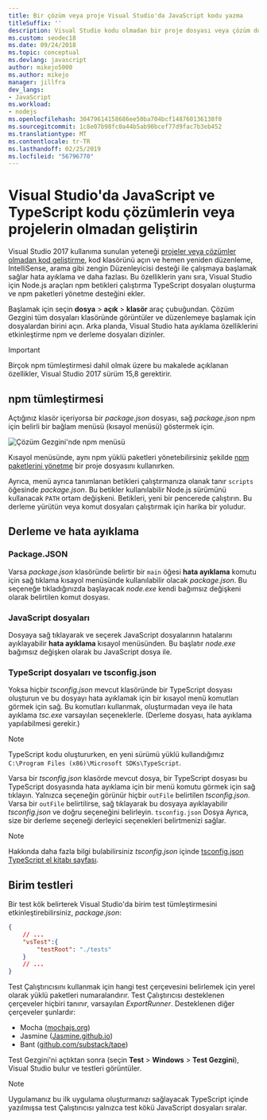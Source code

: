 ```yaml
---
title: Bir çözüm veya proje Visual Studio'da JavaScript kodu yazma
titleSuffix: ''
description: Visual Studio kodu olmadan bir proje dosyası veya çözüm dosyası bir bağımlılık oluşturmak için destek sağlar.
ms.custom: seodec18
ms.date: 09/24/2018
ms.topic: conceptual
ms.devlang: javascript
author: mikejo5000
ms.author: mikejo
manager: jillfra
dev_langs:
- JavaScript
ms.workload:
- nodejs
ms.openlocfilehash: 30479614158686ee50ba704bcf148760136138f0
ms.sourcegitcommit: 1c8e07b98fc0a44b5ab90bcef77d9fac7b3eb452
ms.translationtype: MT
ms.contentlocale: tr-TR
ms.lasthandoff: 02/25/2019
ms.locfileid: "56796770"
---
```

# <a name="develop-javascript-and-typescript-code-in-visual-studio-without-solutions-or-projects"></a>Visual Studio'da JavaScript ve TypeScript kodu çözümlerin veya projelerin olmadan geliştirin

Visual Studio 2017 kullanıma sunulan yeteneği [projeler veya çözümler olmadan kod geliştirme](../ide/develop-code-in-visual-studio-without-projects-or-solutions.md), kod klasörünü açın ve hemen yeniden düzenleme, IntelliSense, arama gibi zengin Düzenleyicisi desteği ile çalışmaya başlamak sağlar hata ayıklama ve daha fazlası. Bu özelliklerin yanı sıra, Visual Studio için Node.js araçları npm betikleri çalıştırma TypeScript dosyaları oluşturma ve npm paketleri yönetme desteğini ekler.

Başlamak için seçin **dosya** > **açık** > **klasör** araç çubuğundan. Çözüm Gezgini tüm dosyaları klasöründe görüntüler ve düzenlemeye başlamak için dosyalardan birini açın. Arka planda, Visual Studio hata ayıklama özelliklerini etkinleştirme npm ve derleme dosyaları dizinler.

> [!IMPORTANT]
> Birçok npm tümleştirmesi dahil olmak üzere bu makalede açıklanan özellikler, Visual Studio 2017 sürüm 15,8 gerektirir.

## <a name="npm-integration"></a>npm tümleştirmesi

Açtığınız klasör içeriyorsa bir *package.json* dosyası, sağ *package.json* npm için belirli bir bağlam menüsü (kısayol menüsü) göstermek için.

![Çözüm Gezgini'nde npm menüsü](../javascript/media/solution-explorer-npm-ctx.png)

Kısayol menüsünde, aynı npm yüklü paketleri yönetebilirsiniz şekilde [npm paketlerini yönetme](npm-package-management.md) bir proje dosyasını kullanırken.

Ayrıca, menü ayrıca tanımlanan betikleri çalıştırmanıza olanak tanır `scripts` öğesinde *package.json*. Bu betikler kullanılabilir Node.js sürümünü kullanacak `PATH` ortam değişkeni. Betikleri, yeni bir pencerede çalıştırın. Bu derleme yürütün veya komut dosyaları çalıştırmak için harika bir yoludur.

## <a name="build-and-debug"></a>Derleme ve hata ayıklama

### <a name="packagejson"></a>Package.JSON
Varsa *package.json* klasöründe belirtir bir `main` öğesi **hata ayıklama** komutu için sağ tıklama kısayol menüsünde kullanılabilir olacak *package.json*.
Bu seçeneğe tıkladığınızda başlayacak *node.exe* kendi bağımsız değişkeni olarak belirtilen komut dosyası.

### <a name="javascript-files"></a>JavaScript dosyaları
Dosyaya sağ tıklayarak ve seçerek JavaScript dosyalarının hatalarını ayıklayabilir **hata ayıklama** kısayol menüsünden. Bu başlatır *node.exe* bağımsız değişken olarak bu JavaScript dosya ile.

### <a name="typescript-files-and-tsconfigjson"></a>TypeScript dosyaları ve tsconfig.json
Yoksa hiçbir *tsconfig.json* mevcut klasöründe bir TypeScript dosyası oluşturun ve bu dosyayı hata ayıklamak için bir kısayol menü komutları görmek için sağ. Bu komutları kullanmak, oluşturmadan veya ile hata ayıklama *tsc.exe* varsayılan seçeneklerle. (Derleme dosyası, hata ayıklama yapılabilmesi gerekir.)

> [!NOTE]
> TypeScript kodu oluştururken, en yeni sürümü yüklü kullandığımız `C:\Program Files (x86)\Microsoft SDKs\TypeScript`.

Varsa bir *tsconfig.json* klasörde mevcut dosya, bir TypeScript dosyası bu TypeScript dosyasında hata ayıklama için bir menü komutu görmek için sağ tıklayın. Yalnızca seçeneğin görünür hiçbir `outFile` belirtilen *tsconfig.json*. Varsa bir `outFile` belirtilirse, sağ tıklayarak bu dosyaya ayıklayabilir *tsconfig.json* ve doğru seçeneğini belirleyin. `tsconfig.json` Dosya Ayrıca, size bir derleme seçeneği derleyici seçenekleri belirtmenizi sağlar.

> [!NOTE]
> Hakkında daha fazla bilgi bulabilirsiniz *tsconfig.json* içinde [tsconfig.json TypeScript el kitabı sayfası](https://www.typescriptlang.org/docs/handbook/tsconfig-json.html).

## <a name="unit-tests"></a>Birim testleri
Bir test kök belirterek Visual Studio'da birim test tümleştirmesini etkinleştirebilirsiniz, *package.json*:

```json
{
    // ...
    "vsTest":{
        "testRoot": "./tests"
    }
    // ...
}
```

Test Çalıştırıcısını kullanmak için hangi test çerçevesini belirlemek için yerel olarak yüklü paketleri numaralandırır.
Test Çalıştırıcısı desteklenen çerçeveler hiçbiri tanınır, varsayılan *ExportRunner*. Desteklenen diğer çerçeveler şunlardır:
* Mocha ([mochajs.org](http://mochajs.org/))
* Jasmine ([Jasmine.github.io](https://jasmine.github.io/))
* Bant ([github.com/substack/tape](https://github.com/substack/tape))

Test Gezgini'ni açtıktan sonra (seçin **Test** > **Windows** > **Test Gezgini**), Visual Studio bulur ve testleri görüntüler.

> [!NOTE]
> Uygulamanız bu ilk uygulama oluşturmanızı sağlayacak TypeScript içinde yazılmışsa test Çalıştırıcısı yalnızca test kökü JavaScript dosyaları sıralar.
